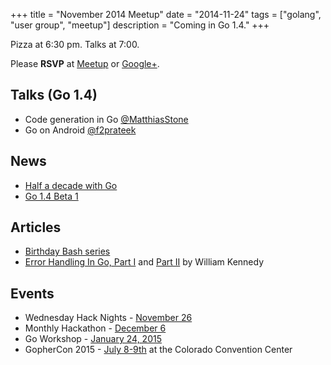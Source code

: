+++
title = "November 2014 Meetup"
date = "2014-11-24"
tags = ["golang", "user group", "meetup"]
description = "Coming in Go 1.4."
+++

Pizza at 6:30 pm. Talks at 7:00.

Please **RSVP** at [Meetup](http://www.meetup.com/startupedmonton/events/216065732/) or [Google+](https://plus.google.com/events/c5osal44oh2nt0cma1qjicgpvak).

## Talks (Go 1.4)

* Code generation in Go [@MatthiasStone](https://twitter.com/MatthiasStone)
* Go on Android [@f2prateek](https://twitter.com/f2prateek)

## News

* [Half a decade with Go](http://blog.golang.org/5years)
* [Go 1.4 Beta 1](https://groups.google.com/forum/#!topic/golang-nuts/7VAcfULjiB8)

## Articles

* [Birthday Bash series](http://blog.gopheracademy.com/series/birthday-bash-2014/)
* [Error Handling In Go, Part I](http://www.goinggo.net/2014/10/error-handling-in-go-part-i.html) and [Part II](http://www.goinggo.net/2014/11/error-handling-in-go-part-ii.html) by William Kennedy

## Events

* Wednesday Hack Nights - [November 26](http://www.meetup.com/startupedmonton/events/dnfpnkyspbjc/)
* Monthly Hackathon - [December 6](http://www.meetup.com/startupedmonton/events/drsdskysqbjb/)
* Go Workshop - [January 24, 2015](https://plus.google.com/events/cc7og2dmu7ccqak7kkfsmus3pgc?authkey=CJeJ1rjv2JezpAE)
* GopherCon 2015 - [July 8-9th](http://blog.gopheracademy.com/birthday-bash-2014/go-turns-5/) at the Colorado Convention Center
